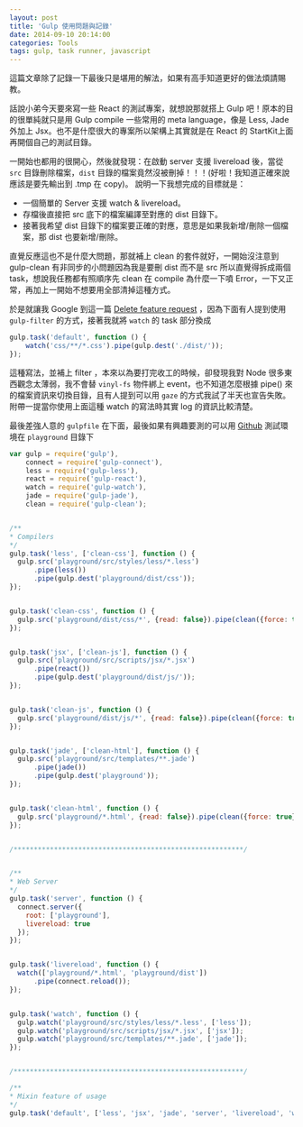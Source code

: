 ```yaml
---
layout: post
title: 'Gulp 使用問題與記錄'
date: 2014-09-10 20:14:00
categories: Tools
tags: gulp, task runner, javascript
---
```


這篇文章除了記錄一下最後只是堪用的解法，如果有高手知道更好的做法煩請賜教。

話說小弟今天要來寫一些 React 的測試專案，就想說那就搭上 Gulp 吧！原本的目的很單純就只是用 Gulp compile 一些常用的 meta language，像是 Less, Jade 外加上 Jsx。也不是什麼很大的專案所以架構上其實就是在 React 的 StartKit上面再開個自己的測試目錄。

<!--more-->

一開始也都用的很開心，然後就發現：在啟動 server 支援 livereload 後，當從 `src` 目錄刪除檔案，`dist` 目錄的檔案竟然沒被刪掉！！！(好啦！我知道正確來說應該是要先輸出到 .tmp 在 copy)。
說明一下我想完成的目標就是：

* 一個簡單的 Server 支援 watch & livereload。
* 存檔後直接把 src 底下的檔案編譯至對應的 dist 目錄下。
* 接著我希望 dist 目錄下的檔案要正確的對應，意思是如果我新增/刪除一個檔案，那 dist 也要新增/刪除。

直覺反應這也不是什麼大問題，那就補上 clean 的套件就好，一開始沒注意到 gulp-clean 有非同步的小問題因為我是要刪 dist 而不是 src 所以直覺得拆成兩個 task，想說我任務都有照順序先 clean 在 compile 為什麼一下噴 Error，一下又正常，再加上一開始不想要用全部清掉這種方式。

於是就讓我 Google 到這一篇 [Delete feature request](https://github.com/floatdrop/gulp-watch/issues/4h) ，因為下面有人提到使用 `gulp-filter` 的方式，接著我就將 `watch` 的 task 部分換成

~~~js
gulp.task('default', function () {
    watch('css/**/*.css').pipe(gulp.dest('./dist/'));
});
~~~

這種寫法，並補上 filter ，本來以為要打完收工的時候，卻發現我對 Node 很多東西觀念太薄弱，我不會替 `vinyl-fs` 物件綁上 event，也不知道怎麼根據 pipe() 來的檔案資訊來切換目錄，且有人提到可以用 `gaze` 的方式我試了半天也宣告失敗。附帶一提當你使用上面這種 watch 的寫法時其實 log 的資訊比較清楚。

最後差強人意的 `gulpfile` 在下面，最後如果有興趣要測的可以用 [Github](https://github.com/AndyYou/gulp-example) 測試環境在 `playground` 目錄下

~~~js
var gulp = require('gulp'),
    connect = require('gulp-connect'),
    less = require('gulp-less'),
    react = require('gulp-react'),
    watch = require('gulp-watch'),
    jade = require('gulp-jade'),
    clean = require('gulp-clean');


/**
* Compilers
*/
gulp.task('less', ['clean-css'], function () {
  gulp.src('playground/src/styles/less/*.less')
      .pipe(less())
      .pipe(gulp.dest('playground/dist/css'));
});


gulp.task('clean-css', function () {
  gulp.src('playground/dist/css/*', {read: false}).pipe(clean({force: true}));
});


gulp.task('jsx', ['clean-js'], function () {
  gulp.src('playground/src/scripts/jsx/*.jsx')
      .pipe(react())
      .pipe(gulp.dest('playground/dist/js/'));
});


gulp.task('clean-js', function () {
  gulp.src('playground/dist/js/*', {read: false}).pipe(clean({force: true}));
});


gulp.task('jade', ['clean-html'], function () {
  gulp.src('playground/src/templates/**.jade')
      .pipe(jade())
      .pipe(gulp.dest('playground'));
});


gulp.task('clean-html', function () {
  gulp.src('playground/*.html', {read: false}).pipe(clean({force: true}));
});


/*********************************************************/


/**
* Web Server
*/
gulp.task('server', function () {
  connect.server({
    root: ['playground'],
    livereload: true
  });
});


gulp.task('livereload', function () {
  watch(['playground/*.html', 'playground/dist'])
      .pipe(connect.reload());
});


gulp.task('watch', function () {
  gulp.watch('playground/src/styles/less/*.less', ['less']);
  gulp.watch('playground/src/scripts/jsx/*.jsx', ['jsx']);
  gulp.watch('playground/src/templates/**.jade', ['jade']);
});


/*********************************************************/

/**
* Mixin feature of usage
*/
gulp.task('default', ['less', 'jsx', 'jade', 'server', 'livereload', 'watch']);
~~~
